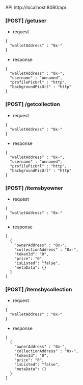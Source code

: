 API
http://localhost:8080/api

### [POST] /getuser
- request
```
{
  "walletAddress" : "0x-"
}
```
- response
```
{
  "walletAddress" : "0x-",
  "username" : "unnamed",
  "profilePicUrl" : "http",
  "backgroundPicUrl" : "http"
}
```

### [POST] /getcollection
- request
```
{
  "walletAddress" : "0x-"
}
```
- response
```
{
  "walletAddress" : "0x-",
  "username" : "unnamed",
  "profilePicUrl" : "http",
  "backgroundPicUrl" : "http"
}
```

### [POST] /itemsbyowner
- request
```
{
  "walletAddress" : "0x-"
}
```
- response
```
[
  {
    "ownerAddress" : "0x-",
    "collectionAddress" : "0x-",
    "tokenId": "0",
    "price": "0",
    "isListed": "false",
    "metaData": {}
  }
]
```


### [POST] /itemsbycollection
- request
```
{
  "walletAddress" : "0x-"
}
```
- response
```
[
  {
    "ownerAddress" : "0x-",
    "collectionAddress" : "0x-",
    "tokenId": "0",
    "price": "0",
    "isListed": "false",
    "metaData": {}
  }
]
```